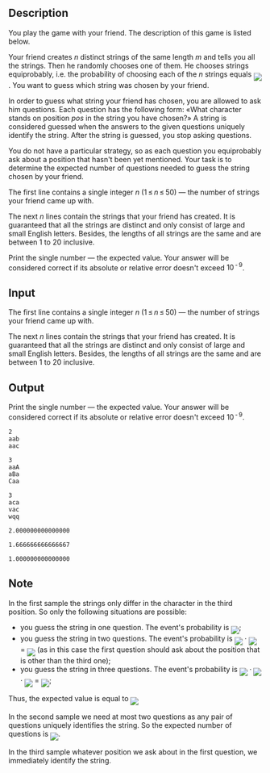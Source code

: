 ## Description

<div><p>You play the game with your friend. The description of this game is listed below. </p><p>Your friend creates <span class="tex-span"><i>n</i></span> distinct strings of the same length <span class="tex-span"><i>m</i></span> and tells you all the strings. Then he randomly chooses one of them. He chooses strings equiprobably, i.e. the probability of choosing each of the <span class="tex-span"><i>n</i></span> strings equals <img align="middle" class="tex-formula" src="file://LhMaMZrC.png" style="max-width: 100.0%;max-height: 100.0%;">. You want to guess which string was chosen by your friend. </p><p>In order to guess what string your friend has chosen, you are allowed to ask him questions. Each question has the following form: «What character stands on position <span class="tex-span"><i>pos</i></span> in the string you have chosen?» A string is considered guessed when the answers to the given questions uniquely identify the string. After the string is guessed, you stop asking questions. </p><p>You do not have a particular strategy, so as each question you equiprobably ask about a position that hasn't been yet mentioned. Your task is to determine the expected number of questions needed to guess the string chosen by your friend.</p></div><div class="input-specification"><p>The first line contains a single integer <span class="tex-span"><i>n</i></span> (<span class="tex-span">1 ≤ <i>n</i> ≤ 50</span>)&nbsp;— the number of strings your friend came up with.</p><p>The next <span class="tex-span"><i>n</i></span> lines contain the strings that your friend has created. It is guaranteed that all the strings are distinct and only consist of large and small English letters. Besides, the lengths of all strings are the same and are between <span class="tex-span">1</span> to <span class="tex-span">20</span> inclusive.</p></div><div class="output-specification"><p>Print the single number — the expected value. Your answer will be considered correct if its absolute or relative error doesn't exceed <span class="tex-span">10<sup class="upper-index"> - 9</sup></span>.</p></div>

## Input

<p>The first line contains a single integer <span class="tex-span"><i>n</i></span> (<span class="tex-span">1 ≤ <i>n</i> ≤ 50</span>)&nbsp;— the number of strings your friend came up with.</p><p>The next <span class="tex-span"><i>n</i></span> lines contain the strings that your friend has created. It is guaranteed that all the strings are distinct and only consist of large and small English letters. Besides, the lengths of all strings are the same and are between <span class="tex-span">1</span> to <span class="tex-span">20</span> inclusive.</p>

## Output

<p>Print the single number — the expected value. Your answer will be considered correct if its absolute or relative error doesn't exceed <span class="tex-span">10<sup class="upper-index"> - 9</sup></span>.</p>





```input1
2
aab
aac

```




```input2
3
aaA
aBa
Caa

```




```input3
3
aca
vac
wqq

```




```output1
2.000000000000000

```




```output2
1.666666666666667

```




```output3
1.000000000000000

```



## Note

<p>In the first sample the strings only differ in the character in the third position. So only the following situations are possible: </p><ul> <li> you guess the string in one question. The event's probability is <img align="middle" class="tex-formula" src="file://7FV8DWVh.png" style="max-width: 100.0%;max-height: 100.0%;">; </li><li> you guess the string in two questions. The event's probability is <img align="middle" class="tex-formula" src="file://yWKOeNFw.png" style="max-width: 100.0%;max-height: 100.0%;"> <span class="tex-span">·</span> <img align="middle" class="tex-formula" src="file://9CoW7i8z.png" style="max-width: 100.0%;max-height: 100.0%;"> = <img align="middle" class="tex-formula" src="file://VhlhGwwf.png" style="max-width: 100.0%;max-height: 100.0%;"> (as in this case the first question should ask about the position that is other than the third one); </li><li> you guess the string in three questions. The event's probability is <img align="middle" class="tex-formula" src="file://mjNKe4nG.png" style="max-width: 100.0%;max-height: 100.0%;"> <span class="tex-span">·</span> <img align="middle" class="tex-formula" src="file://Fk5BHAVv.png" style="max-width: 100.0%;max-height: 100.0%;"> <span class="tex-span">·</span> <img align="middle" class="tex-formula" src="file://Vc925K7k.png" style="max-width: 100.0%;max-height: 100.0%;"> = <img align="middle" class="tex-formula" src="file://TwxlOEhQ.png" style="max-width: 100.0%;max-height: 100.0%;">; </li></ul><p>Thus, the expected value is equal to <img align="middle" class="tex-formula" src="file://bX0QKYWp.png" style="max-width: 100.0%;max-height: 100.0%;"></p><p>In the second sample we need at most two questions as any pair of questions uniquely identifies the string. So the expected number of questions is <img align="middle" class="tex-formula" src="file://L0W2KfLV.png" style="max-width: 100.0%;max-height: 100.0%;">.</p><p>In the third sample whatever position we ask about in the first question, we immediately identify the string.</p>
